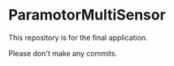# ParamotorMultiSensor

This repository is for the final application.

Please don't make any commits.
